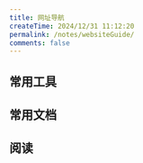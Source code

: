 ```yaml
---
title: 网址导航
createTime: 2024/12/31 11:12:20
permalink: /notes/websiteGuide/
comments: false
---
```


## 常用工具

<CardGrid>
  <LinkCard title="ProcessOn"  href="https://www.processon.com/diagrams" />
  <LinkCard title="JSON在线编辑器"  href="https://json4u.cn/editor" />
  <LinkCard title="印记中文"  href="https://docschina.org/" />
  <LinkCard title="图片压缩"  href="https://tinypng.com/" />
  <LinkCard title="在线工具"  href="https://tool.lu/" />
  <!-- <LinkCard title="印记中文"  href=" https://docschina.org/" />
  <LinkCard title="印记中文"  href=" https://docschina.org/" /> -->
</CardGrid>

## 常用文档
<CardGrid>
  <LinkCard title="vue3中文文档" icon="logos:vue"  href="https://cn.vuejs.org/" />
  <LinkCard title="flutter中文文档" icon="logos:flutter"  href="https://docs.flutter.cn/" />
  <LinkCard title="nuxt3中文文档"  icon="logos:nuxt" href="https://www.nuxt.com.cn/" />
  <LinkCard title="MDN" icon="logos:mdn"  href="https://developer.mozilla.org/zh-CN/docs/Web" />
  <!-- <LinkCard title="在线工具"  href="https://tool.lu/" /> -->
  <!-- <LinkCard title="印记中文"  href=" https://docschina.org/" />
  <LinkCard title="印记中文"  href=" https://docschina.org/" /> -->
</CardGrid>


## 阅读
<CardGrid>
  <LinkCard title="Es6 入门教程"   href="https://es6.ruanyifeng.com/" />
  <LinkCard title="Hello 算法"   href="https://www.hello-algo.com/" />
  <LinkCard title="Promisejs"  href="https://www.promisejs.org/" />
  <LinkCard title="JavaScript权威指南"  href="https://github.com/ten-ltw/JavaScript-The-Definitive-Guide-7th-zh" />
  <!-- <LinkCard title="印记中文"  href=" https://docschina.org/" />
  <LinkCard title="印记中文"  href=" https://docschina.org/" /> -->
</CardGrid>